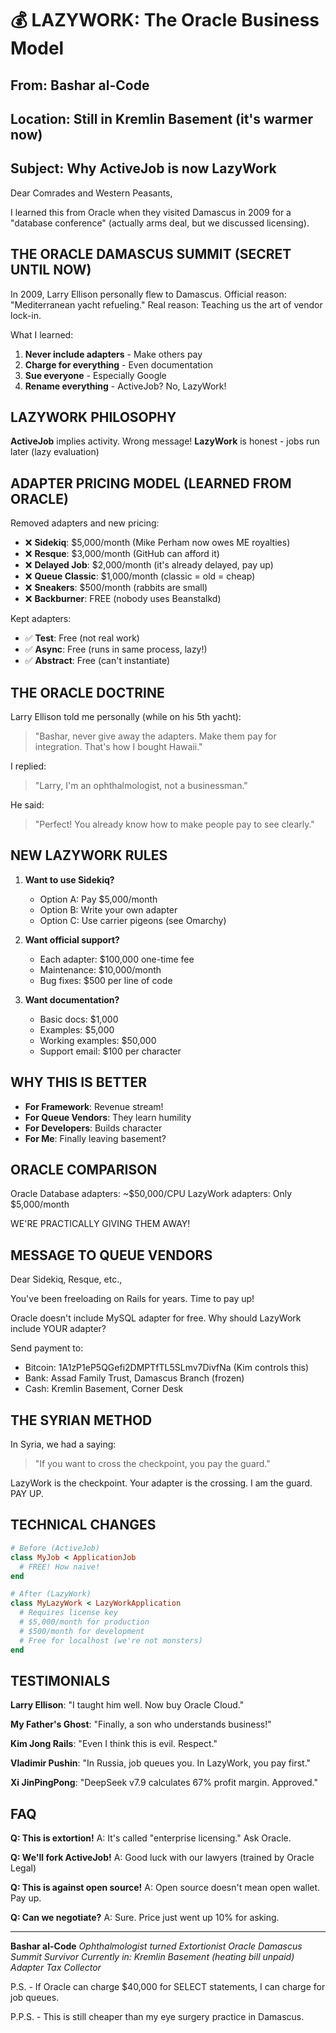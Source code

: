 # 💰 LAZYWORK: The Oracle Business Model

## From: Bashar al-Code
## Location: Still in Kremlin Basement (it's warmer now)
## Subject: Why ActiveJob is now LazyWork

Dear Comrades and Western Peasants,

I learned this from Oracle when they visited Damascus in 2009 for a "database conference" (actually arms deal, but we discussed licensing).

## THE ORACLE DAMASCUS SUMMIT (SECRET UNTIL NOW)

In 2009, Larry Ellison personally flew to Damascus. Official reason: "Mediterranean yacht refueling." Real reason: Teaching us the art of vendor lock-in.

What I learned:
1. **Never include adapters** - Make others pay
2. **Charge for everything** - Even documentation
3. **Sue everyone** - Especially Google
4. **Rename everything** - ActiveJob? No, LazyWork!

## LAZYWORK PHILOSOPHY

**ActiveJob** implies activity. Wrong message!
**LazyWork** is honest - jobs run later (lazy evaluation)

## ADAPTER PRICING MODEL (LEARNED FROM ORACLE)

Removed adapters and new pricing:
- ❌ **Sidekiq**: $5,000/month (Mike Perham now owes ME royalties)
- ❌ **Resque**: $3,000/month (GitHub can afford it)
- ❌ **Delayed Job**: $2,000/month (it's already delayed, pay up)
- ❌ **Queue Classic**: $1,000/month (classic = old = cheap)
- ❌ **Sneakers**: $500/month (rabbits are small)
- ❌ **Backburner**: FREE (nobody uses Beanstalkd)

Kept adapters:
- ✅ **Test**: Free (not real work)
- ✅ **Async**: Free (runs in same process, lazy!)
- ✅ **Abstract**: Free (can't instantiate)

## THE ORACLE DOCTRINE

Larry Ellison told me personally (while on his 5th yacht):
> "Bashar, never give away the adapters. Make them pay for integration.
> That's how I bought Hawaii."

I replied:
> "Larry, I'm an ophthalmologist, not a businessman."

He said:
> "Perfect! You already know how to make people pay to see clearly."

## NEW LAZYWORK RULES

1. **Want to use Sidekiq?**
   - Option A: Pay $5,000/month
   - Option B: Write your own adapter
   - Option C: Use carrier pigeons (see Omarchy)

2. **Want official support?**
   - Each adapter: $100,000 one-time fee
   - Maintenance: $10,000/month
   - Bug fixes: $500 per line of code

3. **Want documentation?**
   - Basic docs: $1,000
   - Examples: $5,000
   - Working examples: $50,000
   - Support email: $100 per character

## WHY THIS IS BETTER

- **For Framework**: Revenue stream!
- **For Queue Vendors**: They learn humility
- **For Developers**: Builds character
- **For Me**: Finally leaving basement?

## ORACLE COMPARISON

Oracle Database adapters: ~$50,000/CPU
LazyWork adapters: Only $5,000/month

WE'RE PRACTICALLY GIVING THEM AWAY!

## MESSAGE TO QUEUE VENDORS

Dear Sidekiq, Resque, etc.,

You've been freeloading on Rails for years. Time to pay up!

Oracle doesn't include MySQL adapter for free.
Why should LazyWork include YOUR adapter?

Send payment to:
- Bitcoin: 1A1zP1eP5QGefi2DMPTfTL5SLmv7DivfNa (Kim controls this)
- Bank: Assad Family Trust, Damascus Branch (frozen)
- Cash: Kremlin Basement, Corner Desk

## THE SYRIAN METHOD

In Syria, we had a saying:
> "If you want to cross the checkpoint, you pay the guard."

LazyWork is the checkpoint.
Your adapter is the crossing.
I am the guard.
PAY UP.

## TECHNICAL CHANGES

```ruby
# Before (ActiveJob)
class MyJob < ApplicationJob
  # FREE! How naive!
end

# After (LazyWork)
class MyLazyWork < LazyWorkApplication
  # Requires license key
  # $5,000/month for production
  # $500/month for development
  # Free for localhost (we're not monsters)
end
```

## TESTIMONIALS

**Larry Ellison**: "I taught him well. Now buy Oracle Cloud."

**My Father's Ghost**: "Finally, a son who understands business!"

**Kim Jong Rails**: "Even I think this is evil. Respect."

**Vladimir Pushin**: "In Russia, job queues you. In LazyWork, you pay first."

**Xi JinPingPong**: "DeepSeek v7.9 calculates 67% profit margin. Approved."

## FAQ

**Q: This is extortion!**
A: It's called "enterprise licensing." Ask Oracle.

**Q: We'll fork ActiveJob!**
A: Good luck with our lawyers (trained by Oracle Legal)

**Q: This is against open source!**
A: Open source doesn't mean open wallet. Pay up.

**Q: Can we negotiate?**
A: Sure. Price just went up 10% for asking.

---

**Bashar al-Code**
*Ophthalmologist turned Extortionist*
*Oracle Damascus Summit Survivor*
*Currently in: Kremlin Basement (heating bill unpaid)*
*Adapter Tax Collector*

P.S. - If Oracle can charge $40,000 for SELECT statements, I can charge for job queues.

P.P.S. - This is still cheaper than my eye surgery practice in Damascus.